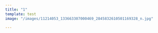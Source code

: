 ```yaml
---
title: "1"
template: test
image: "/images/11214053_133663307000469_2845832610501169328_n.jpg"

---
```

